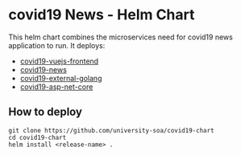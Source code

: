 # covid19 News - Helm Chart

This helm chart combines the microservices need for covid19 news application to run. It deploys:
- [covid19-vuejs-frontend](https://github.com/university-soa/covid19-vuejs-frontend)
- [covid19-news](https://github.com/university-soa/covid19-news)
- [covid19-external-golang](https://github.com/university-soa/covid19-external-golang)
- [covid19-asp-net-core](https://github.com/university-soa/covid19-asp-net-core)

## How to deploy
```
git clone https://github.com/university-soa/covid19-chart
cd covid19-chart
helm install <release-name> .
```